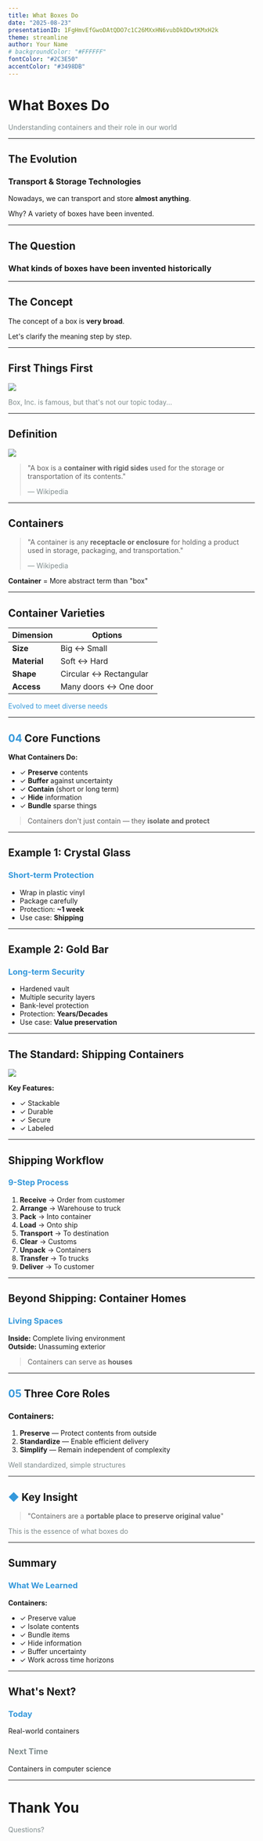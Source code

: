 ```yaml
---
title: What Boxes Do
date: "2025-08-23"
presentationID: 1FgHmvEfGwoDAtQDO7c1C26MXxHN6vubDkDDwtKMxH2k
theme: streamline 
author: Your Name
# backgroundColor: "#FFFFFF"
fontColor: "#2C3E50"
accentColor: "#3498DB"
---
```


# What Boxes Do

<span style="color:#7F8C8D">Understanding containers and their role in our world</span>

---

## The Evolution

### Transport & Storage Technologies

Nowadays, we can transport and store **almost anything**.

Why? A variety of boxes have been invented.

---

## The Question

### What kinds of boxes have been invented historically


---

## The Concept

The concept of a box is **very broad**.

Let's clarify the meaning step by step.

---

## First Things First

![](https://storage.googleapis.com/zenn-user-upload/3cd3a1f8a164-20250822.png)

<span style="color:#7F8C8D">Box, Inc. is famous, but that's not our topic today...</span>

---

## Definition

![](https://storage.googleapis.com/zenn-user-upload/6003ad59aacc-20250822.png)

> "A box is a **container with rigid sides** used for the storage or transportation of its contents."
> 
> <span style="color:#7F8C8D">— Wikipedia</span>

---

## Containers

> "A container is any **receptacle or enclosure** for holding a product used in storage, packaging, and transportation."
> 
> <span style="color:#7F8C8D">— Wikipedia</span>

**Container** = More abstract term than "box"

---

## Container Varieties

| Dimension | Options |
|-----------|----------|
| **Size** | Big ↔ Small |
| **Material** | Soft ↔ Hard |
| **Shape** | Circular ↔ Rectangular |
| **Access** | Many doors ↔ One door |

<span style="color:#3498DB">Evolved to meet diverse needs</span>

---

## <span style="color:#3498DB">04</span> Core Functions

**What Containers Do:**
- ✓ **Preserve** contents
- ✓ **Buffer** against uncertainty
- ✓ **Contain** (short or long term)
- ✓ **Hide** information
- ✓ **Bundle** sparse things

> Containers don't just contain — they **isolate and protect**

---

## Example 1: Crystal Glass

### <span style="color:#3498DB">Short-term Protection</span>

- Wrap in plastic vinyl
- Package carefully
- Protection: **~1 week**
- Use case: **Shipping**

---

## Example 2: Gold Bar

### <span style="color:#3498DB">Long-term Security</span>

- Hardened vault
- Multiple security layers
- Bank-level protection
- Protection: **Years/Decades**
- Use case: **Value preservation**

---

## The Standard: Shipping Containers

![](https://storage.googleapis.com/zenn-user-upload/6d6769016288-20250823.png)

**Key Features:**
- ✓ Stackable
- ✓ Durable
- ✓ Secure
- ✓ Labeled

---

## Shipping Workflow

### <span style="color:#3498DB">9-Step Process</span>

1. **Receive** → Order from customer
2. **Arrange** → Warehouse to truck
3. **Pack** → Into container
4. **Load** → Onto ship
5. **Transport** → To destination
6. **Clear** → Customs
7. **Unpack** → Containers
8. **Transfer** → To trucks
9. **Deliver** → To customer

---

## Beyond Shipping: Container Homes

### <span style="color:#3498DB">Living Spaces</span>

**Inside:** Complete living environment  
**Outside:** Unassuming exterior

> Containers can serve as **houses**

---

## <span style="color:#3498DB">05</span> Three Core Roles

### Containers:

1. **Preserve** — Protect contents from outside
2. **Standardize** — Enable efficient delivery
3. **Simplify** — Remain independent of complexity

<span style="color:#7F8C8D">Well standardized, simple structures</span>

---

## <span style="color:#3498DB">◆</span> Key Insight

> "Containers are a **portable place to preserve original value**"

<span style="color:#7F8C8D">This is the essence of what boxes do</span>

---

## Summary

### <span style="color:#3498DB">What We Learned</span>

**Containers:**
- ✓ Preserve value
- ✓ Isolate contents
- ✓ Bundle items
- ✓ Hide information
- ✓ Buffer uncertainty
- ✓ Work across time horizons

---

## What's Next?

### <span style="color:#3498DB">Today</span>
Real-world containers

### <span style="color:#7F8C8D">Next Time</span>
Containers in computer science

---

# Thank You

<span style="color:#7F8C8D">Questions?</span>